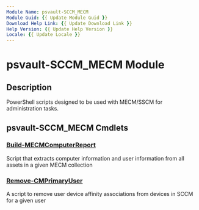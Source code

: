 ```yaml
---
Module Name: psvault-SCCM_MECM
Module Guid: {{ Update Module Guid }}
Download Help Link: {{ Update Download Link }}
Help Version: {{ Update Help Version }}
Locale: {{ Update Locale }}
---
```

# psvault-SCCM_MECM Module
## Description
PowerShell scripts designed to be used with MECM/SSCM for administration tasks.
## psvault-SCCM_MECM Cmdlets
### [Build-MECMComputerReport](Docs/Build-MECMComputerReport.md)
Script that extracts computer information and user information from all assets in a given MECM collection
### [Remove-CMPrimaryUser](Docs/Remove-CMPrimaryUser.md)
A script to remove user device affinity associations from devices in SCCM for a given user
